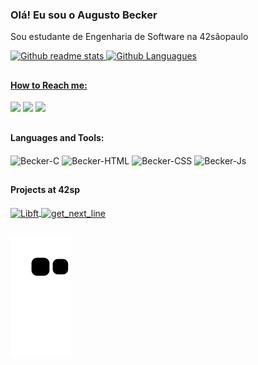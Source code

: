 ### Olá! Eu sou o Augusto Becker
Sou estudante de Engenharia de Software na 42sãopaulo

<div>
  <a href="https://github.com/augustobecker">
    
  ![Github readme stats](https://git-stats.willianrod.com/api?username=augustobecker&count_private=true&hide_title=true&show_icons=true&include_all_commits=true&icon_color=0366d6&bg_color=ffffff&hide_border=true)    ![Github Languagues](https://git-stats.willianrod.com/api/top-langs/?username=augustobecker&layout=compact&hide_border=true)
    
</div>

  ##

  #### How to Reach me:
<div> 
  <a href="https://www.linkedin.com/in/augusto-becker/" target="_blank"><img src="https://img.shields.io/badge/-LinkedIn-%230077B5?style=for-the-badge&logo=linkedin&logoColor=white" target="_blank"></a> 
  <a href = "mailto:augustobecker.dev@gmail.com"><img src="https://img.shields.io/badge/-Gmail-%23333?style=for-the-badge&logo=gmail&logoColor=white" target="_blank"></a>
  <a href="https://www.instagram.com/augusto.becker/" target="_blank"><img src="https://img.shields.io/badge/-Instagram-%23E4405F?style=for-the-badge&logo=instagram&logoColor=white" target="_blank"></a>
</div>

   ##
   
   #### Languages and Tools:
<div style="display: inline_block">
  <img align="center" alt="Becker-C" height="30"  src="https://img.shields.io/badge/C-00599C?style=for-the-badge&logo=c&logoColor=white">
  <img align="center" alt="Becker-HTML" height="30" src="https://img.shields.io/badge/HTML5-E34F26?style=for-the-badge&logo=html5&logoColor=white">
  <img align="center" alt="Becker-CSS" height="30"  src="https://img.shields.io/badge/CSS3-1572B6?style=for-the-badge&logo=css3&logoColor=white">
  <img align="center" alt="Becker-Js" height="30" src="https://img.shields.io/badge/JavaScript-323330?style=for-the-badge&logo=javascript&logoColor=F7DF1E">
</div>

##

#### Projects at 42sp

<div style="display: inline_block">
  <a href="https://github.com/augustobecker/Libft" target="_blank"> <img align="center" alt="Libft" src="https://user-images.githubusercontent.com/81205527/149165832-9344c9e5-6075-4268-b276-26b60efc5733.png"> </a>
  <a href="https://github.com/augustobecker/get_next_line" target="_blank"><img align="center" alt="get_next_line" src="https://user-images.githubusercontent.com/81205527/149212588-45d60d10-2e78-46c5-bf0c-0dc247464ad5.png">
    </div> </a>

##  

  ![Snake animation](https://github.com/augustobecker/augustobecker/blob/output/github-contribution-grid-snake.svg)
